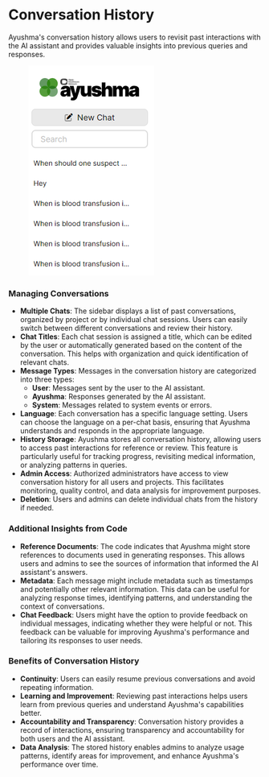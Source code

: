 # Conversation History

Ayushma's conversation history allows users to revisit past interactions with the AI assistant and provides valuable insights into previous queries and responses.

<figure><img src="../assets/image (1).png" alt=""><figcaption></figcaption></figure>

### Managing Conversations

* **Multiple Chats**: The sidebar displays a list of past conversations, organized by project or by individual chat sessions. Users can easily switch between different conversations and review their history.
* **Chat Titles**: Each chat session is assigned a title, which can be edited by the user or automatically generated based on the content of the conversation. This helps with organization and quick identification of relevant chats.
* **Message Types**: Messages in the conversation history are categorized into three types:
  * **User**: Messages sent by the user to the AI assistant.
  * **Ayushma**: Responses generated by the AI assistant.
  * **System**: Messages related to system events or errors.
* **Language**: Each conversation has a specific language setting. Users can choose the language on a per-chat basis, ensuring that Ayushma understands and responds in the appropriate language.
* **History Storage**: Ayushma stores all conversation history, allowing users to access past interactions for reference or review. This feature is particularly useful for tracking progress, revisiting medical information, or analyzing patterns in queries.
* **Admin Access**: Authorized administrators have access to view conversation history for all users and projects. This facilitates monitoring, quality control, and data analysis for improvement purposes.
* **Deletion**: Users and admins can delete individual chats from the history if needed.

### Additional Insights from Code

* **Reference Documents**: The code indicates that Ayushma might store references to documents used in generating responses. This allows users and admins to see the sources of information that informed the AI assistant's answers.
* **Metadata**: Each message might include metadata such as timestamps and potentially other relevant information. This data can be useful for analyzing response times, identifying patterns, and understanding the context of conversations.
* **Chat Feedback**: Users might have the option to provide feedback on individual messages, indicating whether they were helpful or not. This feedback can be valuable for improving Ayushma's performance and tailoring its responses to user needs.

### Benefits of Conversation History

* **Continuity**: Users can easily resume previous conversations and avoid repeating information.
* **Learning and Improvement**: Reviewing past interactions helps users learn from previous queries and understand Ayushma's capabilities better.
* **Accountability and Transparency**: Conversation history provides a record of interactions, ensuring transparency and accountability for both users and the AI assistant.
* **Data Analysis**: The stored history enables admins to analyze usage patterns, identify areas for improvement, and enhance Ayushma's performance over time.

